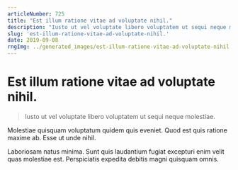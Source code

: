 ```yaml
---
articleNumber: 725
title: "Est illum ratione vitae ad voluptate nihil."
description: "Iusto ut vel voluptate libero voluptatem ut sequi neque molestiae."
slug: 'est-illum-ratione-vitae-ad-voluptate-nihil.'
date: 2019-09-08
rngImg: ../generated_images/est-illum-ratione-vitae-ad-voluptate-nihil..jpg
---
```


# Est illum ratione vitae ad voluptate nihil.

> Iusto ut vel voluptate libero voluptatem ut sequi neque molestiae.

Molestiae quisquam voluptatum quidem quis eveniet. Quod est quis ratione maxime ab. Esse ut unde nihil.
 Laboriosam natus minima. Sunt quis laudantium fugiat excepturi enim velit quas molestiae est. Perspiciatis expedita debitis magni quisquam omnis.

